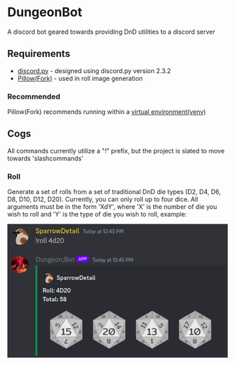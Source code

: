 # DungeonBot
A discord bot geared towards providing DnD utilities to a discord server

## Requirements
- [discord.py](https://discordpy.readthedocs.io/en/stable/intro.html) - designed using discord.py version 2.3.2
- [Pillow(Fork)](https://pillow.readthedocs.io/en/stable/installation.html) - used in roll image generation

### Recommended
Pillow(Fork) recommends running within a [virtual environment(venv)](https://docs.python.org/3/library/venv.html)

## Cogs
All commands currently utilize a "!" prefix, but the project is slated to move towards 'slashcommands'

### Roll
Generate a set of rolls from a set of traditional DnD die types (D2, D4, D6, D8, D10, D12, D20). Currently, you can only roll up to four dice.
All arguments must be in the form 'XdY', where 'X' is the number of die you wish to roll and 'Y' is the type of die you wish to roll, example:

![RollImage](.readme/roll_sample.png)